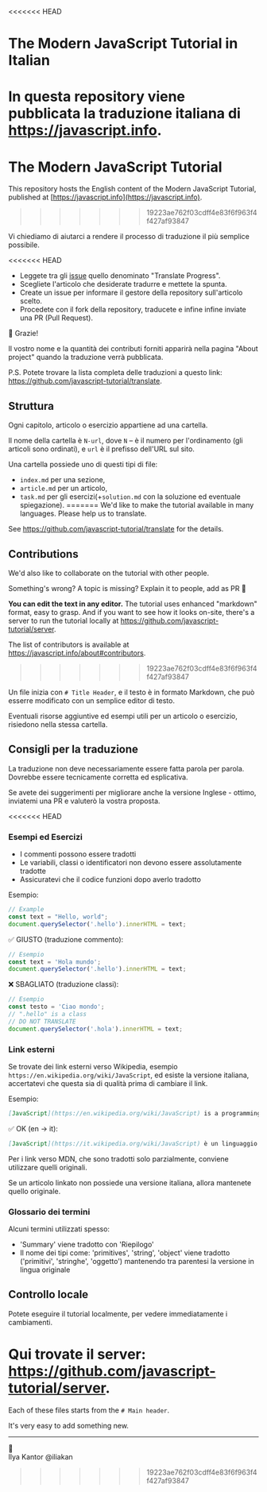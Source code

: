 <<<<<<< HEAD
# The Modern JavaScript Tutorial in Italian

In questa repository viene pubblicata la traduzione italiana di <https://javascript.info>.
=======
# The Modern JavaScript Tutorial

This repository hosts the English content of the Modern JavaScript Tutorial, published at [https://javascript.info](https://javascript.info).
>>>>>>> 19223ae762f03cdff4e83f6f963f4f427af93847

Vi chiediamo di aiutarci a rendere il processo di traduzione il più semplice possibile.

<<<<<<< HEAD
- Leggete tra gli [issue](https://github.com/javascript-tutorial/it.javascript.info/issues) quello denominato "Translate Progress".
- Scegliete l'articolo che desiderate tradurre e mettete la spunta.
- Create un issue per informare il gestore della repository sull'articolo scelto.
- Procedete con il fork della repository, traducete e infine infine inviate una PR (Pull Request).

🎉 Grazie!

Il vostro nome e la quantità dei contributi forniti apparirà nella pagina "About project" quando la traduzione verrà pubblicata.

P.S. Potete trovare la lista completa delle traduzioni a questo link: <https://github.com/javascript-tutorial/translate>.

## Struttura

Ogni capitolo, articolo o esercizio appartiene ad una cartella.

Il nome della cartella è `N-url`, dove `N` – è il numero per l'ordinamento (gli articoli sono ordinati), e `url` è il prefisso dell'URL sul sito.

Una cartella possiede uno di questi tipi di file:

- `index.md` per una sezione,
- `article.md` per un articolo,
- `task.md` per gli esercizi(+`solution.md` con la soluzione ed eventuale spiegazione).
=======
We'd like to make the tutorial available in many languages. Please help us to translate.

See <https://github.com/javascript-tutorial/translate> for the details.

## Contributions

We'd also like to collaborate on the tutorial with other people.

Something's wrong? A topic is missing? Explain it to people, add as PR 👏

**You can edit the text in any editor.** The tutorial uses enhanced "markdown" format, easy to grasp. And if you want to see how it looks on-site, there's a server to run the tutorial locally at <https://github.com/javascript-tutorial/server>.  

The list of contributors is available at <https://javascript.info/about#contributors>.
>>>>>>> 19223ae762f03cdff4e83f6f963f4f427af93847

Un file inizia con `# Title Header`, e il testo è in formato Markdown, che può esserre modificato con un semplice editor di testo. 

Eventuali risorse aggiuntive ed esempi utili per un articolo o esercizio, risiedono nella stessa cartella.

## Consigli per la traduzione

La traduzione non deve necessariamente essere fatta parola per parola. Dovrebbe essere tecnicamente corretta ed esplicativa.

Se avete dei suggerimenti per migliorare anche la versione Inglese - ottimo, inviatemi una PR e valuterò la vostra proposta.

<<<<<<< HEAD
### Esempi ed Esercizi

- I commenti possono essere tradotti
- Le variabili, classi o identificatori non devono essere assolutamente tradotte
- Assicuratevi che il codice funzioni dopo averlo tradotto

Esempio:

```js
// Example
const text = "Hello, world";
document.querySelector('.hello').innerHTML = text;
```

✅ GIUSTO (traduzione commento):

```js
// Esempio
const text = 'Hola mundo';
document.querySelector('.hello').innerHTML = text;
```

❌ SBAGLIATO (traduzione classi):

```js
// Esempio
const testo = 'Ciao mondo';
// ".hello" is a class
// DO NOT TRANSLATE
document.querySelector('.hola').innerHTML = text;
```

### Link esterni

Se trovate dei link esterni verso Wikipedia, esempio `https://en.wikipedia.org/wiki/JavaScript`, ed esiste la versione italiana, accertatevi che questa sia di qualità prima di cambiare il link.

Esempio:

```md
[JavaScript](https://en.wikipedia.org/wiki/JavaScript) is a programming language.
```

✅ OK (en -> it):

```md
[JavaScript](https://it.wikipedia.org/wiki/JavaScript) è un linguaggio di programmazione.
```

Per i link verso MDN, che sono tradotti solo parzialmente, conviene utilizzare quelli originali.

Se un articolo linkato non possiede una versione italiana, allora mantenete quello originale.

### Glossario dei termini

Alcuni termini utilizzati spesso:

- 'Summary' viene tradotto con 'Riepilogo'
- Il nome dei tipi come: 'primitives', 'string', 'object' viene tradotto ('primitivi', 'stringhe', 'oggetto') mantenendo tra parentesi la versione in lingua originale

## Controllo locale

Potete eseguire il tutorial localmente, per vedere immediatamente i cambiamenti.

Qui trovate il server: <https://github.com/javascript-tutorial/server>. 
=======
Each of these files starts from the `# Main header`.

It's very easy to add something new.

---
💓  
Ilya Kantor @iliakan
>>>>>>> 19223ae762f03cdff4e83f6f963f4f427af93847
